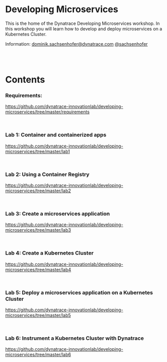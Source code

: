 # Developing Microservices

This is the home of the Dynatrace Developing Microservices workshop. In this workshop you will learn how to develop and deploy microservices on a Kubernetes Cluster.

Information: dominik.sachsenhofer@dynatrace.com [@sachsenhofer](https://twitter.com/sachsenhofer)

<br>
<br>

# Contents

### __Requirements:__ 

https://github.com/dynatrace-innovationlab/developing-microservices/tree/master/requirements

<br>

### __Lab 1:__ Container and containerized apps

https://github.com/dynatrace-innovationlab/developing-microservices/tree/master/lab1

<br>

### __Lab 2:__ Using a Container Registry

https://github.com/dynatrace-innovationlab/developing-microservices/tree/master/lab2

<br>

### __Lab 3:__ Create a microservices application

https://github.com/dynatrace-innovationlab/developing-microservices/tree/master/lab3

<br>

### __Lab 4:__ Create a Kubernetes Cluster

https://github.com/dynatrace-innovationlab/developing-microservices/tree/master/lab4

<br>

### __Lab 5:__ Deploy a microservices application on a Kubernetes Cluster

https://github.com/dynatrace-innovationlab/developing-microservices/tree/master/lab5

<br>

### __Lab 6:__ Instrument a Kubernetes Cluster with Dynatrace

https://github.com/dynatrace-innovationlab/developing-microservices/tree/master/lab6
